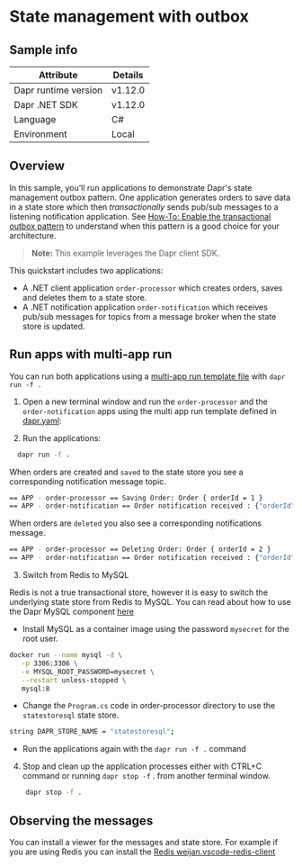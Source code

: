 # State management with outbox

## Sample info

| Attribute | Details |
|--------|--------|
| Dapr runtime version | v1.12.0 |
| Dapr .NET SDK | v1.12.0 |
| Language | C# |
| Environment | Local |

## Overview
In this sample, you'll run applications to demonstrate Dapr's state management outbox pattern. One application generates orders to save data in a state store which then *transactionally* sends pub/sub messages to a listening notification application. See [How-To: Enable the transactional outbox pattern](https://docs.dapr.io/developing-applications/building-blocks/state-management/howto-outbox/) to understand when this pattern is a good choice for your architecture.

> **Note:** This example leverages the Dapr client SDK.

This quickstart includes two applications: 
 - A .NET client application `order-processor` which creates orders, saves and deletes them to a state store.
 - A .NET notification application `order-notification` which receives pub/sub messages for topics from a message broker when the state store is updated.

## Run apps with multi-app run

You can run both applications using a [multi-app run template file](https://docs.dapr.io/developing-applications/local-development/multi-app-dapr-run/multi-app-overview/) with `dapr run -f .`

1. Open a new terminal window and run the `order-processor` and the `order-notification` apps using the multi app run template defined in [dapr.yaml](./dapr.yaml):

2. Run the applications:

  ```bash
    dapr run -f .
  ```
When orders are created and `saved` to the state store you see a corresponding notification message topic. 

```bash
== APP - order-processor == Saving Order: Order { orderId = 1 }
== APP - order-notification == Order notification received : {"orderId":1}
```
When orders are `deleted` you also see a corresponding notifications message.

```bash
== APP - order-processor == Deleting Order: Order { orderId = 2 }
== APP - order-notification == Order notification received : {"orderId":2}
```
3. Switch from Redis to MySQL

Redis is not a true transactional store, however it is easy to switch the underlying state store from Redis to MySQL. You can read about how to use the Dapr MySQL component [here](https://docs.dapr.io/reference/components-reference/supported-state-stores/setup-mysql/)
 - Install MySQL as a container image using the password `mysecret` for the root user.

 ```bash
 docker run --name mysql -d \
    -p 3306:3306 \
    -e MYSQL_ROOT_PASSWORD=mysecret \
    --restart unless-stopped \
    mysql:8
```
 - Change the `Program.cs` code in order-processor directory to use the `statestoresql` state store.
 
  ```bash
 string DAPR_STORE_NAME = "statestoresql";
 ```
 - Run the applications again with the `dapr run -f .` command

4. Stop and clean up the application processes either with CTRL+C command or running `dapr stop -f` . from another terminal window.

```bash
    dapr stop -f .
```

## Observing the messages
You can install a viewer for the messages and state store. For example if you are using Redis you can install the [Redis weijan.vscode-redis-client]( https://marketplace.visualstudio.com/items?itemName=cweijan.vscode-redis-client)